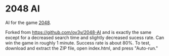 # 2048 AI

AI for the game [2048](https://github.com/gabrielecirulli/2048).

Forked from https://github.com/ov3y/2048-AI and is exactly the same except for a decreased search time and slightly decreased sucess rate. Can win the game in roughly 1 minute. Success rate is about 80%. To test, download and extract the ZIP file, open index.html, and press "Auto-run."

